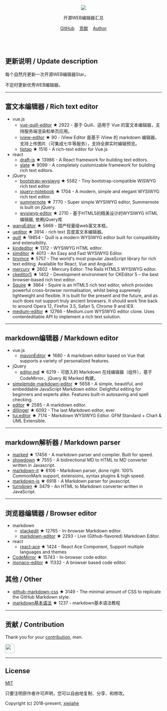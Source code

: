 



<div align="center">
  <div>
    <img src="https://raw.githubusercontent.com/xjh22222228/awesome-web-editor/master/media/logo.png" />
  </div>
  <p>开源WEB编辑器汇总</p>
  <div>
    <a href="https://github.com/xjh22222228/awesome-web-editor/">GitHub</a>&nbsp;&nbsp;&nbsp;
    <a href="https://github.com/xjh22222228/awesome-web-editor/issues">贡献</a>&nbsp;&nbsp;&nbsp;
    <a href="https://github.com/xjh22222228/">Author</a>
  </div>
</div>
</br></br></br>


## 更新说明 / Update description
每个自然月更新一次开源WEB编辑器Star。

不定时更新优秀WEB编辑器。



---


## 富文本编辑器 / Rich text editor
- vue.js
  - [vue-quill-editor](https://github.com/surmon-china/vue-quill-editor) ★ 2922 - 基于 Quill、适用于 Vue 的富文本编辑器，支持服务端渲染和单页应用。
  - [iview-editor](https://github.com/iview/iview-editor) ★ 90 - iView Editor 是基于 iView 的 markdown 编辑器，支持上传图片（可集成七牛等服务），支持全屏实时编辑预览。
  - [tiptap](https://github.com/heyscrumpy/tiptap) ★ 1516 - A rich-text editor for Vue.js
- react
  - [draft-js](https://github.com/facebook/draft-js) ★ 13986 - A React framework for building text editors.
  - [slate](https://github.com/ianstormtaylor/slate) ★ 9099 - A completely customizable framework for building rich text editors.
- jQuery
  - [bootstrap-wysiwyg](https://github.com/mindmup/bootstrap-wysiwyg/) ★ 5582 - Tiny bootstrap-compatible WISWYG rich text editor
  - [jquery-notebook](https://github.com/raphaelcruzeiro/jquery-notebook) ★ 1704 - A modern, simple and elegant WYSIWYG rich text editor.
  - [summernote](https://github.com/summernote/summernote) ★ 7770 - Super simple WYSIWYG editor, Summernote is built on jQuery.
  - [wysiwyg-editor](https://github.com/froala/wysiwyg-editor) ★ 2710 - 基于HTML5的精美设计的WYSIWYG HTML编辑器, 依赖jQuery库
- [wangEditor](https://github.com/wangfupeng1988/wangEditor) ★ 5869 - 国产轻量级web富文本框。
- [ueditor](https://github.com/fex-team/ueditor) ★ 3914 - rich text 百度富文本编辑器。
- [quill](https://github.com/quilljs/quill) ★ 19854 - Quill is a modern WYSIWYG editor built for compatibility and extensibility.
- [kindeditor](https://github.com/kindsoft/kindeditor) ★ 1312 - WYSIWYG HTML editor.
- [simditor](https://github.com/mycolorway/simditor) ★ 4013 - An Easy and Fast WYSIWYG Editor.
- [tinymce](https://github.com/tinymce/tinymce) ★ 5757 - The world's most popular JavaScript library for rich text editing. Available for React, Vue and Angular.
- [mercury](https://github.com/jejacks0n/mercury) ★ 2602 - Mercury Editor: The Rails HTML5 WYSIWYG editor.
- [ckeditor5](https://github.com/ckeditor/ckeditor5) ★ 1402 - Development environment for CKEditor 5 – the best browser-based rich text editor.
- [Squire](https://github.com/neilj/Squire) ★ 3864 - Squire is an HTML5 rich text editor, which provides powerful cross-browser normalisation, whilst being supremely lightweight and flexible. It is built for the present and the future, and as such does not support truly ancient browsers. It should work fine back to around Opera 12, Firefox 3.5, Safari 5, Chrome 9 and IE9.
- [medium-editor](https://github.com/yabwe/medium-editor) ★ 12766 - Medium.com WYSIWYG editor clone. Uses contenteditable API to implement a rich text solution.








---


## markdown编辑器 / Markdown editor
- vue.js
  - [mavonEditor](https://github.com/hinesboy/mavonEditor) ★ 1680 -   A markdown editor based on Vue that supports a variety of personalized features.
- jQuery
  - [editor.md](https://github.com/pandao/editor.md) ★ 6219 - 可嵌入的 Markdown 在线编辑器（组件），基于 CodeMirror、jQuery 和 Marked 构建。
- [simplemde-markdown-editor](https://github.com/sparksuite/simplemde-markdown-editor) ★ 5658 -  A simple, beautiful, and embeddable JavaScript Markdown editor. Delightful editing for beginners and experts alike. Features built-in autosaving and spell checking.
- [editor](https://github.com/lepture/editor) ★ 2585 - A markdown editor.
- [dillinger](https://github.com/joemccann/dillinger) ★ 6092 - The last Markdown editor, ever.
- [tui.editor](https://github.com/nhnent/tui.editor) ★ 7174 - Markdown WYSIWYG Editor. GFM Standard + Chart & UML Extensible.





---




## markdown解析器 / Markdown parser
- [marked](https://github.com/markedjs/marked) ★ 17456 - A markdown parser and compiler. Built for speed.
- [showdown](https://github.com/showdownjs/showdown) ★ 7555 - A bidirectional MD to HTML to MD converter written in Javascript.
- [markdown-it](https://github.com/markdown-it/markdown-it) ★ 6106 - Markdown parser, done right. 100% CommonMark support, extensions, syntax plugins & high speed.
- [markdown-js](https://github.com/evilstreak/markdown-js) ★ 6918 - A Markdown parser for javascript.
- [turndown](https://github.com/domchristie/turndown) ★ 3479 - An HTML to Markdown converter written in JavaScript.



---



## 浏览器编辑器 / Browser editor
- markdown
  - [stackedit](https://github.com/benweet/stackedit) ★ 12765 - In-browser Markdown editor.
  - [markdown-editor](https://github.com/jbt/markdown-editor) ★ 2293 - Live (Github-flavored) Markdown Editor.
- react
  - [react-ace](https://github.com/securingsincity/react-ace) ★ 1424 - React Ace Component, Support multiple languages and themes
- [CodeMirror](https://github.com/codemirror/CodeMirror) ★ 15743 - In-browser code editor.
- [monaco-editor](https://github.com/Microsoft/monaco-editor) ★ 11332 - A browser based code editor.


## 其他 / Other
- [github-markdown-css](https://github.com/sindresorhus/github-markdown-css) ★ 3149 - The minimal amount of CSS to replicate the GitHub Markdown style.
- [markdown基本语法](https://github.com/younghz/Markdown) ★ 1237 - markdown基本语法教程



---


## 贡献 / Contribution
Thank you for your [contribution](https://github.com/xjh22222228/awesome-web-editor/issues), men.

<a href="https://github.com/1c7/">
  <img src="https://avatars1.githubusercontent.com/u/1804755?s=460&v=4" width="30px" height="30px" />
</a>


---



## License
[MIT](https://opensource.org/licenses/MIT)

只要注明原作者许可声明，您可以自由地复制、分享、和修改。

Copyright (c) 2018-present, [xiejiahe](https://github.com/xjh22222228)